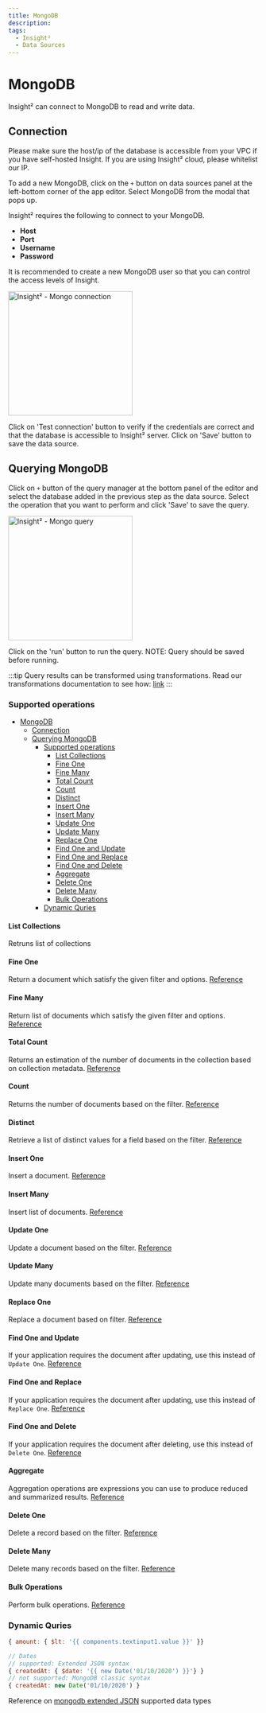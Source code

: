 ```yaml
---
title: MongoDB
description:
tags:
  - Insight²
  - Data Sources
---
```


# MongoDB

Insight² can connect to MongoDB to read and write data.

## Connection

Please make sure the host/ip of the database is accessible from your VPC if you have self-hosted Insight. If you are using Insight² cloud, please whitelist our IP.

To add a new MongoDB, click on the `+` button on data sources panel at the left-bottom corner of the app editor. Select MongoDB from the modal that pops up.

Insight² requires the following to connect to your MongoDB.

- **Host**
- **Port**
- **Username**
- **Password**

It is recommended to create a new MongoDB user so that you can control the access levels of Insight.

<img src="assets/images/insight2/datasource-reference/mo-connect.png" alt="Insight² - Mongo connection" height="250"/>

Click on 'Test connection' button to verify if the credentials are correct and that the database is accessible to Insight² server. Click on 'Save' button to save the data source.

## Querying MongoDB

Click on `+` button of the query manager at the bottom panel of the editor and select the database added in the previous step as the data source. Select the operation that you want to perform and click 'Save' to save the query.

<img src="assets/images/insight2/datasource-reference/mo-query.png" alt="Insight² - Mongo query" height="250"/>

Click on the 'run' button to run the query. NOTE: Query should be saved before running.

:::tip
Query results can be transformed using transformations. Read our transformations documentation to see how: [link](/docs/tutorial/transformations)
:::

### Supported operations
- [MongoDB](#mongodb)
	- [Connection](#connection)
	- [Querying MongoDB](#querying-mongodb)
		- [Supported operations](#supported-operations)
			- [List Collections](#list-collections)
			- [Fine One](#fine-one)
			- [Fine Many](#fine-many)
			- [Total Count](#total-count)
			- [Count](#count)
			- [Distinct](#distinct)
			- [Insert One](#insert-one)
			- [Insert Many](#insert-many)
			- [Update One](#update-one)
			- [Update Many](#update-many)
			- [Replace One](#replace-one)
			- [Find One and Update](#find-one-and-update)
			- [Find One and Replace](#find-one-and-replace)
			- [Find One and Delete](#find-one-and-delete)
			- [Aggregate](#aggregate)
			- [Delete One](#delete-one)
			- [Delete Many](#delete-many)
			- [Bulk Operations](#bulk-operations)
		- [Dynamic Quries](#dynamic-quries)
#### List Collections
Retruns list of collections
#### Fine One
Return a document which satisfy the given filter and options. [Reference](https://docs.mongodb.com/drivers/node/v4.0/usage-examples/findOne)
#### Fine Many
Return list of documents which satisfy the given filter and options. [Reference](https://docs.mongodb.com/drivers/node/v4.0/usage-examples/find/)
#### Total Count
Returns an estimation of the number of documents in the collection based on collection metadata. [Reference](https://mongodb.github.io/node-mongodb-native/4.0/classes/collection.html#estimateddocumentcount)
#### Count
Returns the number of documents based on the filter. [Reference](https://mongodb.github.io/node-mongodb-native/4.0/classes/collection.html#countdocuments)
#### Distinct
Retrieve a list of distinct values for a field based on the filter. [Reference](https://docs.mongodb.com/drivers/node/v4.0/usage-examples/distinct/)
#### Insert One
Insert a document. [Reference](https://docs.mongodb.com/drivers/node/v4.0/usage-examples/insertOne/)
#### Insert Many
Insert list of documents. [Reference](https://docs.mongodb.com/drivers/node/v4.0/usage-examples/insertMany/)
#### Update One
Update a document based on the filter. [Reference](https://docs.mongodb.com/drivers/node/v4.0/usage-examples/updateOne/)
#### Update Many
Update many documents based on the filter. [Reference](https://docs.mongodb.com/drivers/node/v4.0/usage-examples/updateMany/)
#### Replace One
Replace a document based on filter. [Reference](https://docs.mongodb.com/drivers/node/v4.0/usage-examples/replaceOne/)
#### Find One and Update
If your application requires the document after updating, use this instead of `Update One`. [Reference](https://mongodb.github.io/node-mongodb-native/4.0/classes/collection.html#findoneandupdate)
#### Find One and Replace
If your application requires the document after updating, use this instead of `Replace One`. [Reference](https://mongodb.github.io/node-mongodb-native/4.0/classes/collection.html#findoneandreplace)
#### Find One and Delete
If your application requires the document after deleting, use this instead of `Delete One`. [Reference](https://mongodb.github.io/node-mongodb-native/4.0/classes/collection.html#findoneanddelete)
#### Aggregate
Aggregation operations are expressions you can use to produce reduced and summarized results. [Reference](https://docs.mongodb.com/drivers/node/v4.0/fundamentals/aggregation/)
#### Delete One
Delete a record based on the filter. [Reference](https://docs.mongodb.com/drivers/node/v4.0/usage-examples/deleteOne/)
#### Delete Many
Delete many records based on the filter. [Reference](https://docs.mongodb.com/drivers/node/v4.0/usage-examples/deleteMany/)
#### Bulk Operations
Perform bulk operations. [Reference](https://docs.mongodb.com/drivers/node/v4.0/usage-examples/bulkWrite/)

### Dynamic Quries
```javascript
{ amount: { $lt: '{{ components.textinput1.value }}' }}

// Dates
// supported: Extended JSON syntax
{ createdAt: { $date: '{{ new Date('01/10/2020') }}'} }
// not supported: MongoDB classic syntax
{ createdAt: new Date('01/10/2020') }
```
Reference on [mongodb extended JSON](https://docs.mongodb.com/manual/reference/mongodb-extended-json/) supported data types
